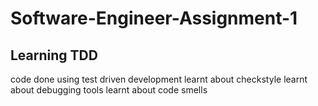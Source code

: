 # Software-Engineer-Assignment-1
## Learning TDD
code done using test driven development
learnt about checkstyle
learnt about debugging tools
learnt about code smells
